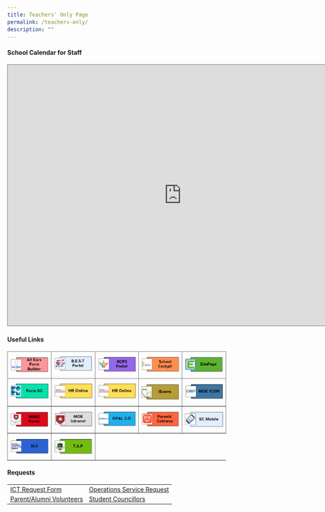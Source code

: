 ```yaml
---
title: Teachers' Only Page
permalink: /teachers-only/
description: ""
---
```

#### School Calendar for Staff
<iframe scrolling="no" frameborder="0" height="600" width="800" style="border:solid 1px #777" src="https://calendar.google.com/calendar/embed?height=600&amp;wkst=1&amp;bgcolor=%23ffffff&amp;ctz=Asia%2FSingapore&amp;src=Y3FwZ3V2Z3ZxNmMzY3FsMm00Z2hhcHVzaDRAZ3JvdXAuY2FsZW5kYXIuZ29vZ2xlLmNvbQ&amp;src=MHBjcnE1N2xwc285MTdqaDhpYWF2cWluZWdAZ3JvdXAuY2FsZW5kYXIuZ29vZ2xlLmNvbQ&amp;src=YWRtaW5fYmdwc0Btb2UuZWR1LnNn&amp;src=YmVkb2tncmVlbnByaUBnbWFpbC5jb20&amp;color=%23009688&amp;color=%23009688&amp;color=%23AD1457&amp;color=%23B39DDB"></iframe>

#### **Useful Links**<br>

<style type="text/css">
.tg  {border-collapse:collapse;border-spacing:0;}
.tg td{border-color:black;border-style:solid;border-width:1px;font-family:Arial, sans-serif;font-size:14px;
  overflow:hidden;padding:10px 5px;word-break:normal;}
.tg th{border-color:black;border-style:solid;border-width:1px;font-family:Arial, sans-serif;font-size:14px;
  font-weight:normal;overflow:hidden;padding:10px 5px;word-break:normal;}
.tg .tg-c3ow{border-color:inherit;text-align:center;vertical-align:top}
.tg .tg-0pky{border-color:inherit;text-align:left;vertical-align:top}
</style>
<table class="tg">
<thead>
  <tr>
    <th class="tg-c3ow"><a href="https://forms.moe.edu.sg">
      <img src="/images/Teachers%20Only%20Page/all%20ears%20form%20builder.png">
    </a>   
		</th>
    <th class="tg-0pky"><a href="https://sites.google.com/moe.edu.sg/bgps-elearning-tools-support/home">
      <img src="/images/Teachers%20Only%20Page/bgt2%20bestportal.png">
    </a>  </th>
    <th class="tg-0pky"><a href="https://bedokgreenprimarysch.padlet.org/auth/login">
      <img src="/images/Teachers%20Only%20Page/bgt3bgps.png">
    </a>  </th>
    <th class="tg-0pky"><a href="https://schoolcockpit.moe.gov.sg/">
      <img src="/images/Teachers%20Only%20Page/bgt16_school%20cockpit.png">
    </a>
		</th>
    <th class="tg-0pky"><a href="https://bgps.edupage.org/">
      <img src="/images/Teachers%20Only%20Page/bgt4edupage.png">
    </a></th>
  </tr>
</thead>
<tbody>
  <tr>
    <td class="tg-0pky"><a href="https://form.gov.sg/">
      <img src="/images/Teachers%20Only%20Page/bgt5_form.png">
    </a></td>
    <td class="tg-0pky"> <a href="https://www.hrp.gov.sg/hrp/#?">
      <img src="/images/Teachers%20Only%20Page/bgt7%20hr%20online.png">
    </a></td>
    <td class="tg-0pky"><a href="https://intranet.moe.gov.sg/hronline/Pages/Home.aspx">
      <img src="/images/Teachers%20Only%20Page/bgt7%20hr%20online.png">
    </a> </td>
    <td class="tg-0pky"><a href="https://iexams.seab.gov.sg/sso/login?service=https%3A%2F%2Fiexams.seab.gov.sg%2Fsso%2Foauth2.0%2FcallbackAuthorize%3Fclient_id%3Diexams2-prod%26redirect_uri%3Dhttps%253A%252F%252Fiexams.seab.gov.sg%252Fiexams2%252Flogin%252Foauth2%252Fcode%252Fiexams2-prod%26response_type%3Dcode%26client_name%3DCasOAuthClient">
      <img src="/images/Teachers%20Only%20Page/bgt8_iexam.png">
    </a>  </td>
    <td class="tg-0pky"><a href="https://icon.moe.edu.sg/">
      <img src="/images/Teachers%20Only%20Page/bgt9_moe%20icon.png">
    </a>  </td>
  </tr>
  <tr>
    <td class="tg-0pky"><a href="https://idp.mims.moe.gov.sg/nidp/saml2/sso">
      <img src="/images/Teachers%20Only%20Page/bgt11_mims%20portal.png">
    </a> 	</td>
    <td class="tg-0pky"><a href="https://intranet.moe.gov.sg/Pages/Home.aspx">
      <img src="/images/Teachers%20Only%20Page/bgt12_moe%20intranet.png">
    </a> </td>
    <td class="tg-0pky"><a href="https://idm.opal2.moe.edu.sg/">
      <img src="/images/Teachers%20Only%20Page/bgt13_opal.png">
    </a>   </td>
    <td class="tg-0pky"><a href="https://pg.moe.edu.sg">
      <img src="/images/Teachers%20Only%20Page/bgt14_parents'%20gateway.png">
    </a>  </td>
    <td class="tg-0pky"><a href="https://scmobile.moe.edu.sg">
      <img src="/images/Teachers%20Only%20Page/bgt15_sc%20mobile.png">
    </a></td>
  </tr>
  <tr>
    <td class="tg-0pky"> <a href="https://vle.learning.moe.edu.sg/login">
      <img src="/images/Teachers%20Only%20Page/bgt17_sls.png">
    </a> </td>
    <td class="tg-0pky"><a href="https://go.gov.sg/bgps-preassemblyportal">
      <img src="/images/Teachers%20Only%20Page/bgt18tap.png">
    </a>
<br></td>
  </tr>
</tbody>
</table>

	

#### **Requests**<br> 

|     |     |
|---|---|
| [ICT Request Form](https://sites.google.com/view/bgpsrequest/home)  | [Operations Service Request](https://sites.google.com/view/bgpsrequest/operations-request) |
| [Parent/Alumni Volunteers](https://docs.google.com/forms/d/e/1FAIpQLSetKHoBFT316tMEsbT6JcXVvZNs_LaT7JUewGKdlwZDg1BxdQ/viewform)  | [Student Councillors](https://docs.google.com/forms/d/e/1FAIpQLSe8f7TRr4lXRDv02lNMK3PgBEQepJQ5szMNP3uFX-4AdvxLJw/viewform) |
